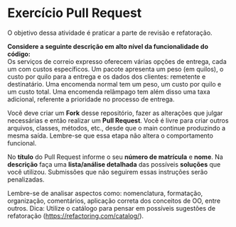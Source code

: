 # Exercício Pull Request

O objetivo dessa atividade é praticar a parte de revisão e refatoração.

**Considere a seguinte descrição em alto nível da funcionalidade do código:**  
Os serviços de correio expresso oferecem várias opções de entrega, cada um com custos específicos. Um pacote apresenta um peso (em quilos), o custo por quilo para a entrega e os dados dos clientes: remetente e destinatário. Uma encomenda normal tem um peso, um custo por quilo e um custo total. Uma encomenda relâmpago tem além disso uma taxa adicional, referente a prioridade no processo de entrega.

Você deve criar um **Fork** desse repositório, fazer as alterações que julgar necessárias e então realizar um **Pull Request**. Você é livre para criar outros arquivos, classes, métodos, etc., desde que o main continue produzindo a mesma saída. Lembre-se que essa etapa não altera o comportamento funcional.

No **título** do Pull Request informe o seu **número de matrícula** e **nome**. Na **descrição** faça uma **lista/análise detalhada** das possíveis **soluções** que você utilizou. Submissões que não seguirem essas instruções serão penalizadas.

Lembre-se de analisar aspectos como: nomenclatura, formatação, organização, comentários, aplicação correta dos conceitos de OO, entre outros.
Dica: Utilize o catálogo para pensar em possíveis sugestões de refatoração (https://refactoring.com/catalog/).

